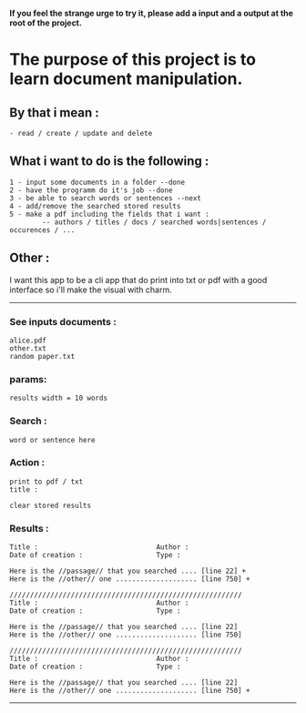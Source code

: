 **If you feel the strange urge to try it, please add a input and a output at the root of the project.**



# The purpose of this project is to learn document manipulation.

## By that i mean :
    - read / create / update and delete

## What i want to do is the following :
    1 - input some documents in a folder --done
    2 - have the programm do it's job --done
    3 - be able to search words or sentences --next 
    4 - add/remove the searched stored results
    5 - make a pdf including the fields that i want :
            -- authors / titles / docs / searched words|sentences / occurences / ...

## Other :
I want this app to be a cli app that do print into txt or pdf with a good interface so i'll make the visual with charm.


----------------------------------------------------------

### See inputs documents :
    alice.pdf
    other.txt
    random paper.txt

### params:
    results width = 10 words

### Search :
    word or sentence here

### Action : 
    print to pdf / txt
    title :

    clear stored results

### Results :

    Title :                             Author :
    Date of creation :                  Type :

    Here is the //passage// that you searched .... [line 22] +
    Here is the //other// one .................... [line 750] +

    /////////////////////////////////////////////////////////
    Title :                             Author :
    Date of creation :                  Type :

    Here is the //passage// that you searched .... [line 22]
    Here is the //other// one .................... [line 750]

    /////////////////////////////////////////////////////////
    Title :                             Author :
    Date of creation :                  Type :

    Here is the //passage// that you searched .... [line 22]
    Here is the //other// one .................... [line 750] +

----------------------------------------------------------